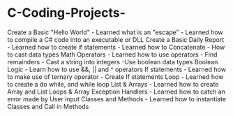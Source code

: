 # C-Coding-Projects-
Create a Basic "Hello World"
	- Learned what is an "escape"
	- Learned how to compile a C# code into an executable or DLL
Create a Basic Daily Report
	- Learned how to create if statements
	- Learned how to Concatenate
	- How to cast data types
Math Operators
	- Learned how to use operators
	- Find remainders
	- Cast a string into integers
	-Use boolean data types
Boolean Logic
	- Learn how to use &&, || and ^ operators
If statements
	- Learned how to make use of ternary operator
	- Create If statements
Loop 
	- Learned how to create a do while, and while loop
List & Arrays 
	- Learned how to create Array and List
Loops & Array
Exception Handlers
	- Learned how to catch an error made by User input
Classes and Methods
	- Learned how to instantiate Classes and Call in Methods
	
